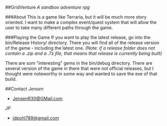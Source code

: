 ##GridVenture
*A sandbox adventure rpg*

###About
This is a game like Terraria, but it will be much more story oriented. I want to make a complex event/quest system that will allow the user to take many different paths through the game.

###Playing the Game
If you want to play the latest release, go into the
bin/Release History/
directory. There you will find all of the release version of the game - including the latest one.
*(Note: if a release folder does not contain a .zip and a .7z file, that means that release is currently being built)*

There are som "interesting" gems in the
bin/debug
directory. There are several version of the game in there that were not official releases, but I thought were noteworthy in some way and wanted to save the exe of that build.




##Contact
*Jensen*
- JensenR30@GMail.com

*JP*
- jdpohl789@gmail.com